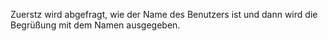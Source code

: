 Zuerstz wird abgefragt, wie der Name des Benutzers ist und dann wird die Begrüßung mit dem Namen ausgegeben.
